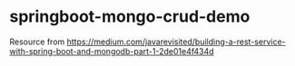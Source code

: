 # springboot-mongo-crud-demo
Resource from https://medium.com/javarevisited/building-a-rest-service-with-spring-boot-and-mongodb-part-1-2de01e4f434d
